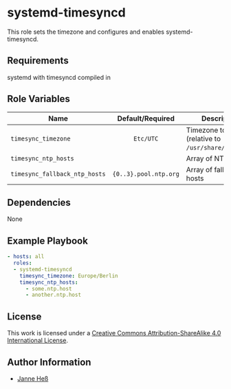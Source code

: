 # systemd-timesyncd

This role sets the timezone and configures and enables systemd-timesyncd.

## Requirements

systemd with timesyncd compiled in

## Role Variables

| Name                          | Default/Required      | Description                                         |
|-------------------------------|:---------------------:|-----------------------------------------------------|
| `timesync_timezone`           | `Etc/UTC`             | Timezone to set (relative to `/usr/share/zoneinfo`) |
| `timesync_ntp_hosts`          |                       | Array of NTP hosts                                  |
| `timesync_fallback_ntp_hosts` | `{0..3}.pool.ntp.org` | Array of fallback NTP hosts                         |

## Dependencies

None

## Example Playbook

```yml
- hosts: all
  roles:
  - systemd-timesyncd
    timesync_timezone: Europe/Berlin
    timesync_ntp_hosts:
      - some.ntp.host
      - another.ntp.host
```

## License

This work is licensed under a [Creative Commons Attribution-ShareAlike 4.0 International License](http://creativecommons.org/licenses/by-sa/4.0/).

## Author Information

- [Janne Heß](https://github.com/dasJ)
